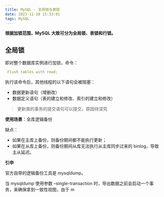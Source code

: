 ```yaml
---
title: MySQL - 全局锁与表锁
date: 2023-11-28 15:33:01
tags: MySQL
---
```


**根据加锁范围，MySQL 大致可分为全局锁、表锁和行锁。**

## 全局锁

即对整个数据库实例进行加锁，命令：

```yaml
 Flush tables with read;
```
     
执行该命令后，其他线程的以下语句会被阻塞：

 - 数据更新语句（增删改）
 - 数据定义语句（表的建立和修改、索引的建立和修改）
 >  更新类的事务的提交语句可以提交，原因待深究
 >  
**使用场景**：全库逻辑备份

缺点：

- 如果在主库上备份，则备份期间都不能执行更新；
- 如果在从库上备份，则备份期间从库无法执行从主库同步过来的 binlog，导致主从延迟。

**引申**

官方自带的逻辑备份工具是 mysqldump。

当 mysqldump 使用参数 –single-transaction 时，导出数据之前会启动一个事务，来确保拿到一致性视图，由于 m
<!--stackedit_data:
eyJoaXN0b3J5IjpbOTI3NzMzMTI1LC05OTkzNDAxMDgsLTY2MD
M3Nzk4NywtMjk0ODAyNDksLTYwODU0NzgzNywxMDQ2MTEzNjM3
LDEyNTE0Mzc0MzYsMjA2ODg0Njk3NSwtNTE0MDk2ODMxLDE5OT
EwNDM0MjcsLTE5NDM0NjU1MzYsLTEzNjk0NDYzMTAsLTUwMTAz
MDg2MF19
-->